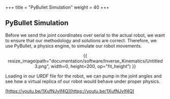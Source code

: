 +++
title = "PyBullet Simulation"
weight = 40
+++


## PyBullet Simulation

Before we send the joint coordinates over serial to the actual robot, we want to ensure that our methodology and solutions are correct. Therefore, we use PyBullet, a physics engine, to simulate our robot movements.

<center>
    {{ resize_image(path="documentation/software/Inverse_Kinematics/Untitled 3.png", width=0, height=200, op="fit_height") }}
</center>


Loading in our URDF file for the robot, we can pump in the joint angles and see how a virtual replica of our robot would behave under proper physics.

[https://youtu.be/1XufNJylf4Q](https://youtu.be/1XufNJylf4Q)
